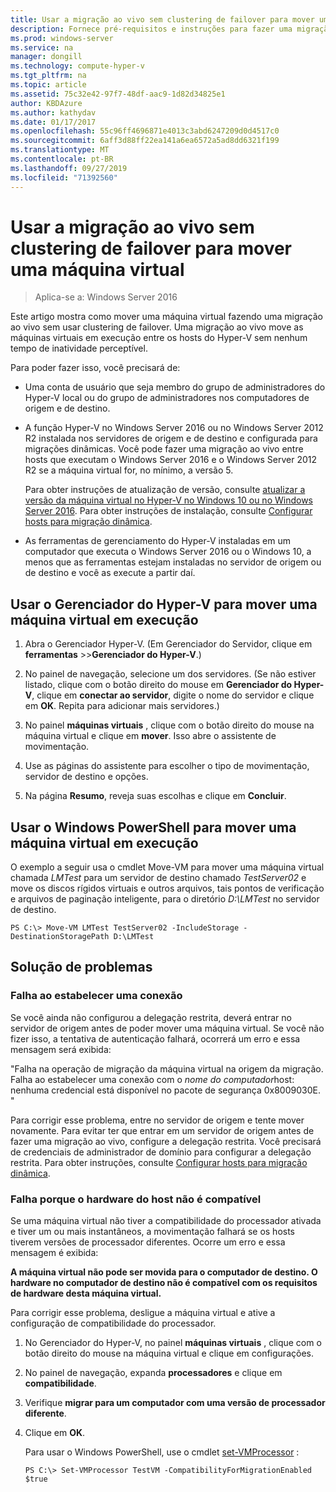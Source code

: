 ```yaml
---
title: Usar a migração ao vivo sem clustering de failover para mover uma máquina virtual
description: Fornece pré-requisitos e instruções para fazer uma migração ao vivo em um ambiente autônomo.
ms.prod: windows-server
ms.service: na
manager: dongill
ms.technology: compute-hyper-v
ms.tgt_pltfrm: na
ms.topic: article
ms.assetid: 75c32e42-97f7-48df-aac9-1d82d34825e1
author: KBDAzure
ms.author: kathydav
ms.date: 01/17/2017
ms.openlocfilehash: 55c96ff4696871e4013c3abd6247209d0d4517c0
ms.sourcegitcommit: 6aff3d88ff22ea141a6ea6572a5ad8dd6321f199
ms.translationtype: MT
ms.contentlocale: pt-BR
ms.lasthandoff: 09/27/2019
ms.locfileid: "71392560"
---
```

# <a name="use-live-migration-without-failover-clustering-to-move-a-virtual-machine"></a>Usar a migração ao vivo sem clustering de failover para mover uma máquina virtual

>Aplica-se a: Windows Server 2016

Este artigo mostra como mover uma máquina virtual fazendo uma migração ao vivo sem usar clustering de failover. Uma migração ao vivo move as máquinas virtuais em execução entre os hosts do Hyper-V sem nenhum tempo de inatividade perceptível.   
  
Para poder fazer isso, você precisará de:   

- Uma conta de usuário que seja membro do grupo de administradores do Hyper-V local ou do grupo de administradores nos computadores de origem e de destino. 
  
- A função Hyper-V no Windows Server 2016 ou no Windows Server 2012 R2 instalada nos servidores de origem e de destino e configurada para migrações dinâmicas. Você pode fazer uma migração ao vivo entre hosts que executam o Windows Server 2016 e o Windows Server 2012 R2 se a máquina virtual for, no mínimo, a versão 5.

    Para obter instruções de atualização de versão, consulte [atualizar a versão da máquina virtual no Hyper-V no Windows 10 ou no Windows Server 2016](../deploy/Upgrade-virtual-machine-version-in-Hyper-V-on-Windows-or-Windows-Server.md). Para obter instruções de instalação, consulte [Configurar hosts para migração dinâmica](../deploy/Set-up-hosts-for-live-migration-without-Failover-Clustering.md).

- As ferramentas de gerenciamento do Hyper-V instaladas em um computador que executa o Windows Server 2016 ou o Windows 10, a menos que as ferramentas estejam instaladas no servidor de origem ou de destino e você as execute a partir daí.  
   
## <a name="use-hyper-v-manager-to-move-a-running-virtual-machine"></a>Usar o Gerenciador do Hyper-V para mover uma máquina virtual em execução  
  
1.  Abra o Gerenciador Hyper-V. (Em Gerenciador do Servidor, clique em **ferramentas** >>**Gerenciador do Hyper-V**.)  
  
2.  No painel de navegação, selecione um dos servidores. (Se não estiver listado, clique com o botão direito do mouse em **Gerenciador do Hyper-V**, clique em **conectar ao servidor**, digite o nome do servidor e clique em **OK**. Repita para adicionar mais servidores.)  
  
3.  No painel **máquinas virtuais** , clique com o botão direito do mouse na máquina virtual e clique em **mover**. Isso abre o assistente de movimentação. 
  
4.  Use as páginas do assistente para escolher o tipo de movimentação, servidor de destino e opções.
  
5.  Na página **Resumo**, reveja suas escolhas e clique em **Concluir**.  

## <a name="use-windows-powershell-to-move-a-running-virtual-machine"></a>Usar o Windows PowerShell para mover uma máquina virtual em execução
  
O exemplo a seguir usa o cmdlet Move-VM para mover uma máquina virtual chamada *LMTest* para um servidor de destino chamado *TestServer02* e move os discos rígidos virtuais e outros arquivos, tais pontos de verificação e arquivos de paginação inteligente, para o diretório *D:\LMTest* no servidor de destino.  
  
```  
PS C:\> Move-VM LMTest TestServer02 -IncludeStorage -DestinationStoragePath D:\LMTest  
```  
  
## <a name="troubleshooting"></a>Solução de problemas

### <a name="failed-to-establish-a-connection"></a>Falha ao estabelecer uma conexão 

Se você ainda não configurou a delegação restrita, deverá entrar no servidor de origem antes de poder mover uma máquina virtual. Se você não fizer isso, a tentativa de autenticação falhará, ocorrerá um erro e essa mensagem será exibida:  
  
"Falha na operação de migração da máquina virtual na origem da migração.  
Falha ao estabelecer uma conexão com o *nome do computador*host: nenhuma credencial está disponível no pacote de segurança 0x8009030E. "
  
 Para corrigir esse problema, entre no servidor de origem e tente mover novamente. Para evitar ter que entrar em um servidor de origem antes de fazer uma migração ao vivo, configure a delegação restrita. Você precisará de credenciais de administrador de domínio para configurar a delegação restrita. Para obter instruções, consulte [Configurar hosts para migração dinâmica](../deploy/Set-up-hosts-for-live-migration-without-Failover-Clustering.md). 
 
 ### <a name="failed-because-the-host-hardware-isnt-compatible"></a>Falha porque o hardware do host não é compatível
 
 Se uma máquina virtual não tiver a compatibilidade do processador ativada e tiver um ou mais instantâneos, a movimentação falhará se os hosts tiverem versões de processador diferentes. Ocorre um erro e essa mensagem é exibida:
 
**A máquina virtual não pode ser movida para o computador de destino. O hardware no computador de destino não é compatível com os requisitos de hardware desta máquina virtual.**
 
 Para corrigir esse problema, desligue a máquina virtual e ative a configuração de compatibilidade do processador.
 
1. No Gerenciador do Hyper-V, no painel **máquinas virtuais** , clique com o botão direito do mouse na máquina virtual e clique em configurações.
2. No painel de navegação, expanda **processadores** e clique em **compatibilidade**.
3. Verifique **migrar para um computador com uma versão de processador diferente**.
4. Clique em **OK**.
 
   Para usar o Windows PowerShell, use o cmdlet [set-VMProcessor](https://technet.microsoft.com/library/hh848533.aspx) :
 
   ```
   PS C:\> Set-VMProcessor TestVM -CompatibilityForMigrationEnabled $true
   ```